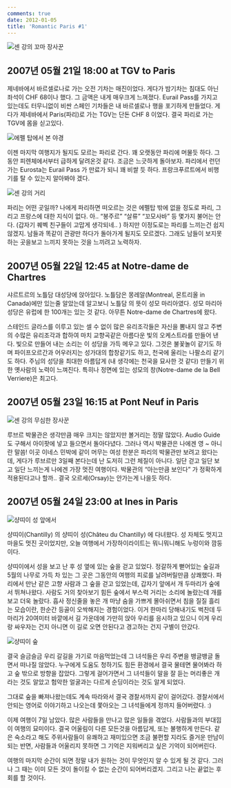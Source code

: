 ```yaml
---
comments: true
date: 2012-01-05
title: 'Romantic Paris #1'
---
```


![센 강의 꼬마 장사꾼](../../media/page/travel/europe/europe-279.jpg)

2007년 05월 21일 18:00 at TGV to Paris
--------------------------------------

제네바에서 바르셀로나로 가는 오전 기차는 매진이었다. 게다가 밤기차는 침대도
아닌 좌석이 CHF 68이나 했다. 그 금액은 내게 매우크게 느껴졌다. Eurail Pass를
가지고 있는데도 터무니없이 비싼 스페인 기차들은 내 바르셀로나 행을 포기하게
만들었다. 게다가 제네바에서 Paris(파리)로 가는 TGV는 단돈 CHF 8 이었다. 결국
파리로 가는 TGV에 몸을 싣고있다. 

![에펠 탑에서 본 야경](../../media/page/travel/europe/europe-277.jpg)

이젠 마지막 여행지가 될지도 모르는 파리로 간다. 꽤 오랫동안 파리에 머물듯
하다. 그동안 피렌체에서부터 급하게 달려온것 같다. 조금은 느긋하게 돌아보자.
파리에서 런던가는 Eurosta는 Eurail Pass 가 만료가 되니 꽤 비쌀 듯 하다.
프랑크푸르트에서 비행기를 탈 수 있는지 알아봐야 겠다.

![센 강의 거리](../../media/page/travel/europe/europe-278.jpg)

파리는 어떤 곳일까? 나에게 파리하면 떠오르는 것은 에펠탑 밖에 없을 정도로
파리, 그리고 프랑스에 대한 지식이 없다. 아.. “봉주르” “살류” “꼬모사바” 등
몇가지 불어는 안다. (갑자기 퀘벡 친구들이 고맙게 생각되네.. ) 하지만
이정도로는 파리를 느끼는건 쉽지 않겠지. 남들과 똑같이 관광만 하다가 돌아가게
될지도 모르겠다. 그래도 남들이 보지못하는 곳을보고 느끼지 못하는 것을 느끼려고
노력하자.

2007년 05월 22일 12:45 at Notre-dame de Chartres
------------------------------------------------

샤르트르의 노틀담 대성당에 앉아있다. 노틀담은 몽레알(Montreal, 몬트리올 in
Canada)에만 있는줄 알았는데 알고보니 노틀담 의 뜻이 성모 마리아였다. 성모
마리아 성당은 유럽에 한 100개는 있는 것 같다. 아무튼 Notre-dame de Chartres에
왔다. 

스테인드 글라스를 이루고 있는 셀 수 없이 많은 유리조각들은 자신을 뽐내지 않고
주변의 수많은 유리조각과 합하여 마치 교향곡같은 아름다운 빛의 오케스트라를
만들어 낸다. 빛으로 만들어 내는 소리는 이 성당을 가득 메우고 있다. 그것은
불꽃놀이 같기도 하며 파이프오르간과 어우러지는 성가대의 합창같기도 하고,
천국에 울리는 나팔소리 같기도 하다. 주님의 성당을 최대한 아름답게 (내 생각에는
천국을 묘사한 것 같다) 만들기 위한 옛사람의 노력이 느껴진다. 특히나 정면에
있는 성모의 창(Notre-dame de la Bell Verriere)은 최고다.

2007년 05월 23일 16:15 at Pont Neuf in Paris
--------------------------------------------

![센 강의 무심한 장사꾼](../../media/page/travel/europe/europe-280.jpg)

루브르 박물관은 생각만큼 매우 크지는 않았지만 볼거리는 정말 많았다. Audio
Guide도 구해서 아이팟에 넣고 들으면서 돌아다녔다. 그러나 역시 박물관은 나에겐
영 ~ 아니란 말씀! 이곳 이네스 민박에 같이 머무는 여성 한분은 파리의 박물관만
보려고 왔다는데, 게다가 루브르만 3일째 본다는데 난 도저히 그런 체질이 아니다.
일단 걷고 일단 보고 일단 느끼는게 나에겐 가장 멋진 여행이다. 박물관의
“아는만큼 보인다” 가 정확하게 적용된다고나 할까.. 결국 오르세(Orsay)는
안가는게 나을듯 하다.


2007년 05월 24일 23:00 at Ines in Paris
---------------------------------------

![샹띠이 성 앞에서](../../media/page/travel/europe/europe-283.jpg)

샹띠이(Chantilly) 의 샹띠이 성(Châteu du Chantilly) 에 다녀왔다. 성 자체도
멋지고 마을도 멋진 곳이었지만, 오늘 여행에서 가장하이라이트는 뭐니뭐니해도
누렁이와 깜둥이다.

샹띠이에서 성을 보고 난 후 성 옆에 있는 숲을 걷고 있었다. 정갈하게 뻗어있는
숲길과 5월의 나무로 가득 차 있는 그 곳은 그동안의 여행의 피로를 날려버릴만큼
상쾌했다. 파리에서 만난 같은 고향 사람과 그 숲을 걷고 있었는데, 갑자기 앞에서
개 두마리가 숲에서 뛰쳐나왔다. 사람도 거의 찾아보기 힘든 숲에서 부스럭 거리는
소리에 놀랐는데 개를 보고 더욱 놀랐다. 흡사 정신줄을 놓은 개 마냥 숨을 가쁘게
몰아쉬면서 침을 질질 흘리는 모습이란, 한순간 등골이 오싹해지는 경험이었다.
이거 한마리 당해내기도 벅찬데 두마리가 20여미터 바깥에서 길 가운데에 가만히
앉아 우리를 응시하고 있으니 이게 우리랑 싸우자는 건지 아니면 이 길로 오면
안된다고 경고하는 건지 구별이 안갔다.

![샹띠이 숲](../../media/page/travel/europe/europe-282.jpg)

결국 슬금슬금 우리 갈길을 가기로 마음먹었는데 그 녀석들은 우리 주변을 뱅글뱅글
돌면서 떠나질 않았다. 누구에게 도움도 청하기도 힘든 환경에서 결국 물테면
물어봐라 하고 숲 밖으로 방향을 잡았다. 그렇게 걸어가면서 그 녀석들이 말을 잘
듣는 머리좋은 개라는 것도 알았고 험악한 얼굴과는 다르게 순딩이라는 것도 알게
되었다.

그대로 숲을 빠져나왔는데도 계속 따라와서 결국 경찰서까지 같이 걸어갔다.
경찰서에서 안되는 영어로 이야기하고 나오는데 쫓아오는 그 녀석들에게 정까지
들어버렸다. :)

이제 여행이 7일 남았다. 많은 사람들을 만나고 많은 일들을 겪었다. 사람들과의
부대낌이 여행의 묘미이다. 결국 어울림이 다른 모든것을 아름답게, 또는 불행하게
만든다. 같은 숙소라고 해도 주위사람들이 유쾌하고 재미있으면 조금 불편할 지라도
즐거운 만남이 되는 반면, 사람들과 어울리지 못하면 그 기억은 지워버리고 싶은
기억이 되어버린다.

여행의 마지막 순간이 되면 정말 내가 원하는 것이 무엇인지 알 수 있게 될 것
같다. 그러나 그 때는 이미 모든 것이 돌이킬 수 없는 순간이 되어버리겠지. 그리고
나는 끝없는 후회를 할 것이다.